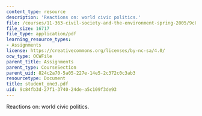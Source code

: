 ```yaml
---
content_type: resource
description: 'Reactions on: world civic politics.'
file: /courses/11-363-civil-society-and-the-environment-spring-2005/9c84fb3d27f1374024dea5c109f3de93_student_one3.pdf
file_size: 16717
file_type: application/pdf
learning_resource_types:
- Assignments
license: https://creativecommons.org/licenses/by-nc-sa/4.0/
ocw_type: OCWFile
parent_title: Assignments
parent_type: CourseSection
parent_uid: 824c2a70-5a05-227e-14e5-2c372c0c3ab3
resourcetype: Document
title: student_one3.pdf
uid: 9c84fb3d-27f1-3740-24de-a5c109f3de93
---
```

Reactions on: world civic politics.